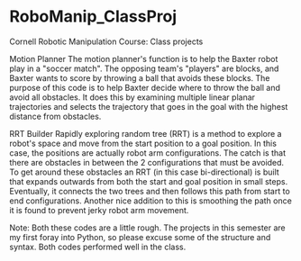 # RoboManip_ClassProj
Cornell Robotic Manipulation Course: Class projects

Motion Planner
The motion planner's function is to help the Baxter robot play in a "soccer match". The opposing team's "players" are blocks,
and Baxter wants to score by throwing a ball that avoids these blocks. The purpose of this code is to help Baxter decide where
to throw the ball and avoid all obstacles. It does this by examining multiple linear planar trajectories and selects the 
trajectory that goes in the goal with the highest distance from obstacles.

RRT Builder
Rapidly exploring random tree (RRT) is a method to explore a robot's space and move from the start position to a goal position.
In this case, the positions are actually robot arm configurations. The catch is that there are obstacles in between the 
2 configurations that must be avoided. To get around these obstacles an RRT (in this case bi-directional) is built that 
expands outwards from both the start and goal position in small steps. Eventually, it connects the two trees and then follows
this path from start to end configurations. Another nice addition to this is smoothing the path once it is found to prevent jerky
robot arm movement.

Note: Both these codes are a little rough. The projects in this semester are my first foray into Python, so please excuse 
some of the structure and syntax. Both codes performed well in the class.
